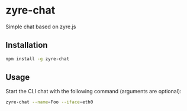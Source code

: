 # zyre-chat

Simple chat based on zyre.js

## Installation

```bash
npm install -g zyre-chat
```

## Usage

Start the CLI chat with the following command (arguments are optional):

```bash
zyre-chat --name=Foo --iface=eth0
```
